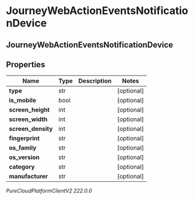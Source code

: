 # JourneyWebActionEventsNotificationDevice

## JourneyWebActionEventsNotificationDevice

## Properties

|Name | Type | Description | Notes|
|------------ | ------------- | ------------- | -------------|
| **type** | str |  | [optional] |
| **is_mobile** | bool |  | [optional] |
| **screen_height** | int |  | [optional] |
| **screen_width** | int |  | [optional] |
| **screen_density** | int |  | [optional] |
| **fingerprint** | str |  | [optional] |
| **os_family** | str |  | [optional] |
| **os_version** | str |  | [optional] |
| **category** | str |  | [optional] |
| **manufacturer** | str |  | [optional] |



_PureCloudPlatformClientV2 222.0.0_
